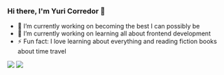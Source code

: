 ### Hi there, I'm Yuri Corredor 👋


- 🔭 I’m currently working on becoming the best I can possibly be
- 🌱 I’m currently working on learning all about frontend development
- ⚡ Fun fact: I love learning about everything and reading fiction books about time travel

<img src="https://github-readme-stats.vercel.app/api?username=YuriCorredor&&show_icons=true&title_color=ffffff&icon_color=bb2acf&text_color=daf7dc&bg_color=151515" />

<img src="https://github-readme-stats.vercel.app/api/top-langs/?username=YuriCorredor&layout=compact" />
